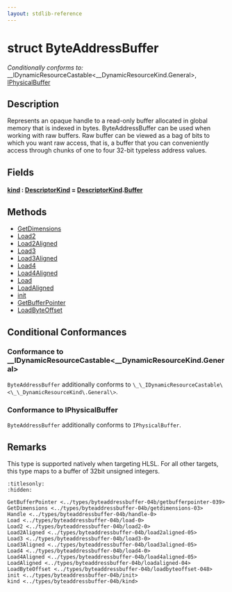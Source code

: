 ```yaml
---
layout: stdlib-reference
---
```


# struct ByteAddressBuffer

*Conditionally conforms to:* \_\_IDynamicResourceCastable\<\_\_DynamicResourceKind\.General\>, [IPhysicalBuffer](../../interfaces/iphysicalbuffer-019/index.md)

## Description

Represents an opaque handle to a read-only buffer allocated in global memory that is indexed in bytes.
ByteAddressBuffer can be used when working with raw buffers. Raw buffer can be viewed as a bag of bits to
which you want raw access, that is, a buffer that you can conveniently access through chunks of one to
four 32-bit typeless address values.

## Fields

####  <a id="decl-kind"></a>[kind](kind.md) : [DescriptorKind](../descriptorkind-0a/index.md) = [DescriptorKind](../descriptorkind-0a/index.md)\.[Buffer](../descriptorkind-0a/index.md#decl-Buffer)

## Methods

* [GetDimensions](getdimensions-03.md)
* [Load2](load2-0.md)
* [Load2Aligned](load2aligned-05.md)
* [Load3](load3-0.md)
* [Load3Aligned](load3aligned-05.md)
* [Load4](load4-0.md)
* [Load4Aligned](load4aligned-05.md)
* [Load](load-0.md)
* [LoadAligned](loadaligned-04.md)
* [init](init.md)
* [GetBufferPointer](getbufferpointer-039.md)
* [LoadByteOffset](loadbyteoffset-048.md)

## Conditional Conformances

### Conformance to \_\_IDynamicResourceCastable\<\_\_DynamicResourceKind\.General\>
`ByteAddressBuffer` additionally conforms to `\_\_IDynamicResourceCastable\<\_\_DynamicResourceKind\.General\>`.
### Conformance to IPhysicalBuffer
`ByteAddressBuffer` additionally conforms to `IPhysicalBuffer`.
## Remarks


This type is supported natively when targeting HLSL.
For all other targets, this type maps to a buffer of 32bit unsigned integers.



```{toctree}
:titlesonly:
:hidden:

GetBufferPointer <../types/byteaddressbuffer-04b/getbufferpointer-039>
GetDimensions <../types/byteaddressbuffer-04b/getdimensions-03>
Handle <../types/byteaddressbuffer-04b/handle-0>
Load <../types/byteaddressbuffer-04b/load-0>
Load2 <../types/byteaddressbuffer-04b/load2-0>
Load2Aligned <../types/byteaddressbuffer-04b/load2aligned-05>
Load3 <../types/byteaddressbuffer-04b/load3-0>
Load3Aligned <../types/byteaddressbuffer-04b/load3aligned-05>
Load4 <../types/byteaddressbuffer-04b/load4-0>
Load4Aligned <../types/byteaddressbuffer-04b/load4aligned-05>
LoadAligned <../types/byteaddressbuffer-04b/loadaligned-04>
LoadByteOffset <../types/byteaddressbuffer-04b/loadbyteoffset-048>
init <../types/byteaddressbuffer-04b/init>
kind <../types/byteaddressbuffer-04b/kind>
```

<script>
// Fix .md links to .html when on ReadTheDocs
if (window.location.hostname.includes('readthedocs') || 
    window.location.hostname.includes('rtfd.io')) {
  document.addEventListener('DOMContentLoaded', function() {
    const links = document.querySelectorAll('a');
    links.forEach(link => {
      if (link.getAttribute('href') && link.getAttribute('href').endsWith('.md')) {
        link.href = link.href.replace(/\.md($|#|\?)/, '.html$1');
      }
    });
  });
}
</script>
